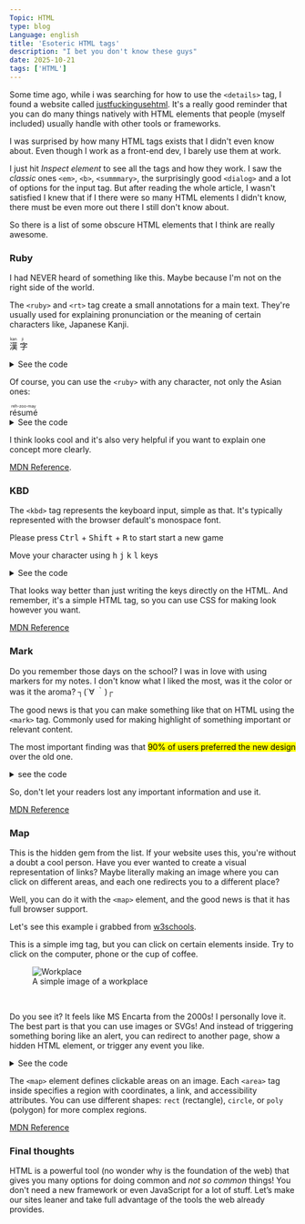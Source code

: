 ```yaml
---
Topic: HTML
type: blog
Language: english
title: 'Esoteric HTML tags'
description: "I bet you don't know these guys"
date: 2025-10-21
tags: ['HTML']
---
```


Some time ago, while i was searching for how to use the `<details>` tag, I found a website called [justfuckingusehtml](https://justfuckingusehtml.com/). It's a really good reminder that you can do many things natively with HTML elements that people (myself included) usually handle with other tools or frameworks.

I was surprised by how many HTML tags exists that I didn't even know about. Even though I work as a front-end dev, I barely use them at work.

I just hit _Inspect element_ to see all the tags and how they work.
I saw the _classic_ ones `<em>`, `<b>`, `<summmary>`, the surprisingly good `<dialog>` and a lot of options for the input tag. But after reading the whole article, I wasn't satisfied I knew that if I there were so many HTML elements I didn't know, there must be even more out there I still don't know about.

So there is a list of some obscure HTML elements that I think are really awesome.

### Ruby

I had NEVER heard of something like this. Maybe because I'm not on the
right side of the world.

The `<ruby>` and `<rt>` tag create a small annotations for a main text. They're usually used for explaining
pronunciation or the meaning of certain characters like, Japanese Kanji.

  <p>
    <ruby>
      漢 <rt>kan</rt>
      字 <rt>ji</rt>
    </ruby>
  </p>

<details>
  <summary>See the code</summary>

```html
<ruby> 漢 <rt>kan</rt> 字 <rt>ji</rt> </ruby>
```

</details>

Of course, you can use the `<ruby>` with any character, not only the Asian ones:

  <ruby>
    résumé <rt>reh-zoo-may</rt>
  </ruby>

  <br>
<details>
  <summary>See the code</summary>

```html
<ruby>résumé <rt>reh-zoo-may</rt></ruby>
```

</details>

I think looks cool and it's also very helpful if you want to explain one concept more clearly.

[MDN Reference](https://developer.mozilla.org/en-US/docs/Web/HTML/Reference/Elements/ruby).

### KBD

The `<kbd>` tag represents the keyboard input, simple as that. It's typically represented with
the browser default's monospace font.

<p>
  Please press <kbd>Ctrl</kbd> + <kbd>Shift</kbd> + <kbd>R</kbd> to start start a new game
</p>

<p>
  Move your character using <kbd>h</kbd> <kbd>j</kbd> <kbd>k</kbd> <kbd>l</kbd> keys
</p>

<details>
  <summary>See the code</summary>

```html
<p>
  Please press <kbd>Ctrl</kbd> + <kbd>Shift</kbd> + <kbd>R</kbd> to start a new
  game
</p>

<p>
  Move your character using <kbd>h</kbd> <kbd>j</kbd> <kbd>k</kbd>
  <kbd>l</kbd> keys
</p>
```

</details>

That looks way better than just writing the keys directly on the HTML. And remember,
it's a simple HTML tag, so you can use CSS for making look however you want.

[MDN Reference](https://developer.mozilla.org/es/docs/Web/HTML/Reference/Elements/kbd)

### Mark

Do you remember those days on the school? I was in love with using markers for my notes.
I don't know what I liked the most, was it the color or was it the aroma? ┐(´∀ ｀)┌

The good news is that you can make something like that on HTML using the `<mark>` tag. Commonly used
for making highlight of something important or relevant content.

<p>The most important finding was that <mark>90% of users preferred the new design</mark> over the old one.</p>
<details>
<summary>see the code </summary>

```html
<p>
  The most important finding was that
  <mark>90% of users preferred the new design</mark> over the old one.
</p>
```

</details>

So, don't let your readers lost any important information and use it.

[MDN Reference](https://developer.mozilla.org/en-US/docs/Web/HTML/Reference/Elements/mark)

### Map

This is the hidden gem from the list. If your website uses this, you're without a doubt a cool person.
Have you ever wanted to create a visual representation of links? Maybe literally making an image
where you can click on different areas, and each one redirects you to a different place?

Well, you can do it with the `<map>` element, and the good news is that it has full browser support.

Let's see this example i grabbed from [w3schools](https://www.w3schools.com/tags/tryit.asp?filename=tryhtml_areamap).

This is a simple img tag, but you can click on certain elements inside. Try to click on the computer, phone or the cup of coffee.

<figure>
<img src="/assets/images/workplace.jpg" alt="Workplace" usemap="#workmap">
<figcaption>A simple image of a workplace</figcaption>
</figure>

<map name="workmap">
  <area shape="rect" coords="34,44,270,350" alt="Computer" onclick="alert('Computer'); return false;" style="cursor: pointer;">
  <area shape="rect" coords="290,172,333,250" alt="Phone" onclick="alert('Phone'); return false;" style="cursor: pointer;">
  <area shape="circle" coords="337,300,44" alt="Cup of coffee" onclick="alert('Coffee'); return false;" style="cursor: pointer;">
</map>

  <br>

Do you see it? It feels like MS Encarta from the 2000s! I personally love it.
The best part is that you can use images or SVGs! And instead of triggering something boring like an alert, you can redirect to another page, show a hidden HTML element, or trigger any event you like.

<details>
  <summary>See the code</summary>

```html
<img src="/assets/images/workplace.jpg" alt="Workplace" usemap="#workmap" />

<map name="workmap">
  <area
    shape="rect"
    coords="34,44,270,350"
    alt="Computer"
    onclick="alert('Computer'); return false;"
    style="cursor: pointer;"
  />
  <area
    shape="rect"
    coords="290,172,333,250"
    alt="Phone"
    onclick="alert('Phone'); return false;"
    style="cursor: pointer;"
  />
  <area
    shape="circle"
    coords="337,300,44"
    alt="Cup of coffee"
    onclick="alert('Coffee'); return false;"
    style="cursor: pointer;"
  />
</map>
```

</details>

The `<map>` element defines clickable areas on an image. Each `<area>` tag inside specifies a region with coordinates, a link, and accessibility attributes. You can use different shapes: `rect` (rectangle), `circle`, or `poly` (polygon) for more complex regions.

[MDN Reference](https://developer.mozilla.org/en-US/docs/Web/HTML/Element/map)

### Final thoughts

HTML is a powerful tool (no wonder why is the foundation of the web) that gives you many options for doing common and _not so common_ things! You don't need a new framework or even JavaScript for a lot of stuff.
Let’s make our sites leaner and take full advantage of the tools the web already provides.
